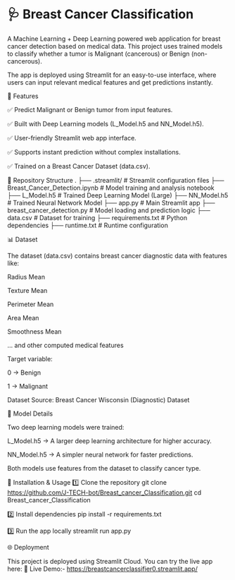 # 🩺 Breast Cancer Classification

A Machine Learning + Deep Learning powered web application for breast cancer detection based on medical data. This project uses trained models to classify whether a tumor is Malignant (cancerous) or Benign (non-cancerous).

The app is deployed using Streamlit for an easy-to-use interface, where users can input relevant medical features and get predictions instantly.

📌 Features

✅ Predict Malignant or Benign tumor from input features.

✅ Built with Deep Learning models (L_Model.h5 and NN_Model.h5).

✅ User-friendly Streamlit web app interface.

✅ Supports instant prediction without complex installations.

✅ Trained on a Breast Cancer Dataset (data.csv).

📂 Repository Structure
.
├── .streamlit/                 # Streamlit configuration files
├── Breast_Cancer_Detection.ipynb  # Model training and analysis notebook
├── L_Model.h5                   # Trained Deep Learning Model (Large)
├── NN_Model.h5                  # Trained Neural Network Model
├── app.py                       # Main Streamlit app
├── breast_cancer_detection.py   # Model loading and prediction logic
├── data.csv                     # Dataset for training
├── requirements.txt             # Python dependencies
├── runtime.txt                  # Runtime configuration

📊 Dataset

The dataset (data.csv) contains breast cancer diagnostic data with features like:

Radius Mean

Texture Mean

Perimeter Mean

Area Mean

Smoothness Mean

… and other computed medical features

Target variable:

0 → Benign

1 → Malignant

Dataset Source: Breast Cancer Wisconsin (Diagnostic) Dataset

🧠 Model Details

Two deep learning models were trained:

L_Model.h5 → A larger deep learning architecture for higher accuracy.

NN_Model.h5 → A simpler neural network for faster predictions.

Both models use features from the dataset to classify cancer type.

🚀 Installation & Usage
1️⃣ Clone the repository
git clone https://github.com/J-TECH-bot/Breast_cancer_Classification.git
cd Breast_cancer_Classification

2️⃣ Install dependencies
pip install -r requirements.txt

3️⃣ Run the app locally
streamlit run app.py

🌐 Deployment

This project is deployed using Streamlit Cloud.
You can try the live app here: 🔗 Live Demo:- https://breastcancerclassifier0.streamlit.app/ 
